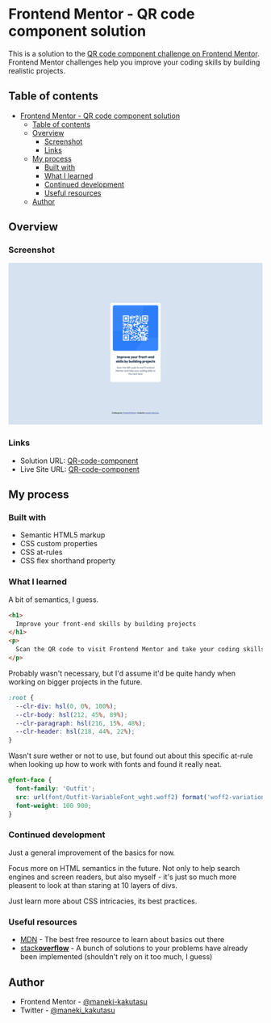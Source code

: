 # Frontend Mentor - QR code component solution

This is a solution to the [QR code component challenge on Frontend Mentor](https://www.frontendmentor.io/challenges/qr-code-component-iux_sIO_H). Frontend Mentor challenges help you improve your coding skills by building realistic projects. 

## Table of contents

- [Frontend Mentor - QR code component solution](#frontend-mentor---qr-code-component-solution)
  - [Table of contents](#table-of-contents)
  - [Overview](#overview)
    - [Screenshot](#screenshot)
    - [Links](#links)
  - [My process](#my-process)
    - [Built with](#built-with)
    - [What I learned](#what-i-learned)
    - [Continued development](#continued-development)
    - [Useful resources](#useful-resources)
  - [Author](#author)

## Overview

### Screenshot

![Desktop](/images/Screenshot%202024-11-21%20at%2014-46-45%20Frontend%20Mentor%20QR%20code%20component.png)

### Links

- Solution URL: [QR-code-component](https://github.com/maneki-kakutasu/QR-code-component)
- Live Site URL: [QR-code-component](https://maneki-kakutasu.github.io/QR-code-component/)

## My process

### Built with

- Semantic HTML5 markup
- CSS custom properties
- CSS at-rules
- CSS flex shorthand property

### What I learned

A bit of semantics, I guess.
```html
<h1>
  Improve your front-end skills by building projects
</h1>
<p>
  Scan the QR code to visit Frontend Mentor and take your coding skills to the next level
</p>
```
Probably wasn't necessary, but I'd assume it'd be quite handy when working on bigger projects in the future.
```css
:root {
  --clr-div: hsl(0, 0%, 100%);
  --clr-body: hsl(212, 45%, 89%);
  --clr-paragraph: hsl(216, 15%, 48%);
  --clr-header: hsl(218, 44%, 22%);
}
```
Wasn't sure wether or not to use, but found out about this specific at-rule when looking up how to work with fonts and found it really neat.
```css
@font-face {
  font-family: 'Outfit';
  src: url(font/Outfit-VariableFont_wght.woff2) format('woff2-variations');
  font-weight: 100 900;
}
```

### Continued development

Just a general improvement of the basics for now.

Focus more on HTML semantics in the future. Not only to help search engines and screen readers, but also myself - it's just so much more pleasent to look at than staring at 10 layers of divs.

Just learn more about CSS intricacies, its best practices.

### Useful resources

- [MDN](https://developer.mozilla.org/en-US/) - The best free resource to learn about basics out there
- [stack**overflow**](https://stackoverflow.com/) - A bunch of solutions to your problems have already been implemented (shouldn't rely on it too much, I guess)

## Author

- Frontend Mentor - [@maneki-kakutasu](https://www.frontendmentor.io/profile/yourusername)
- Twitter - [@maneki_kakutasu](https://www.twitter.com/yourusername)
